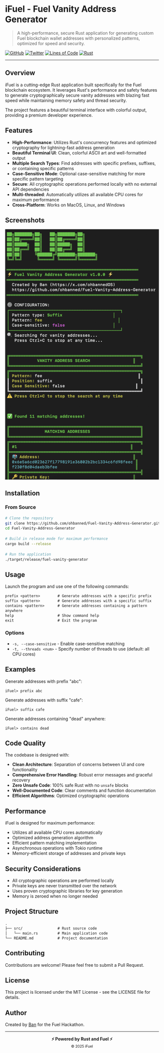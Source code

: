 # iFuel - Fuel Vanity Address Generator

> A high-performance, secure Rust application for generating custom Fuel blockchain wallet addresses with personalized patterns, optimized for speed and security.

[![GitHub](https://img.shields.io/badge/GitHub-Repository-blue?logo=github)](https://github.com/ohbanned/Fuel-Vanity-Address-Generator)
[![Twitter](https://img.shields.io/badge/Twitter-@ohbannedOS-blue?logo=twitter)](https://x.com/ohbannedOS)
[![Lines of Code](https://img.shields.io/badge/Lines%20of%20Code-~1.2k-brightgreen)](#code-quality)
[![Rust](https://img.shields.io/badge/Built%20with-Rust-orange?logo=rust)](https://www.rust-lang.org/)

---

## Overview

iFuel is a cutting-edge Rust application built specifically for the Fuel blockchain ecosystem. It leverages Rust's performance and safety features to generate cryptographically secure vanity addresses with blazing fast speed while maintaining memory safety and thread security.

The project features a beautiful terminal interface with colorful output, providing a premium developer experience.

## Features

- **High-Performance**: Utilizes Rust's concurrency features and optimized cryptography for lightning-fast address generation
- **Beautiful Terminal UI**: Clean, colorful ASCII art and well-formatted output
- **Multiple Search Types**: Find addresses with specific prefixes, suffixes, or containing specific patterns
- **Case-Sensitive Mode**: Optional case-sensitive matching for more specific pattern targeting
- **Secure**: All cryptographic operations performed locally with no external API dependencies
- **Multi-threaded**: Automatically utilizes all available CPU cores for maximum performance
- **Cross-Platform**: Works on MacOS, Linux, and Windows

## Screenshots

![Terminal UI Screenshot](screenshots/terminal-ui.png)

## Installation

### From Source

```bash
# Clone the repository
git clone https://github.com/ohbanned/Fuel-Vanity-Address-Generator.git
cd Fuel-Vanity-Address-Generator

# Build in release mode for maximum performance
cargo build --release

# Run the application
./target/release/fuel-vanity-generator
```

## Usage

Launch the program and use one of the following commands:

```
prefix <pattern>        # Generate addresses with a specific prefix
suffix <pattern>        # Generate addresses with a specific suffix
contains <pattern>      # Generate addresses containing a pattern anywhere
help                    # Show command help
exit                    # Exit the program
```

### Options

- `-s, --case-sensitive` - Enable case-sensitive matching
- `-t, --threads <num>` - Specify number of threads to use (default: all CPU cores)

## Examples

Generate addresses with prefix "abc":
```
iFuel> prefix abc
```

Generate addresses with suffix "cafe":
```
iFuel> suffix cafe
```

Generate addresses containing "dead" anywhere:
```
iFuel> contains dead
```

## Code Quality

The codebase is designed with:

- **Clean Architecture**: Separation of concerns between UI and core functionality
- **Comprehensive Error Handling**: Robust error messages and graceful recovery
- **Zero Unsafe Code**: 100% safe Rust with no `unsafe` blocks
- **Well-Documented Code**: Clear comments and function documentation
- **Efficient Algorithms**: Optimized cryptographic operations

## Performance

iFuel is designed for maximum performance:

- Utilizes all available CPU cores automatically
- Optimized address generation algorithm
- Efficient pattern matching implementation
- Asynchronous operations with Tokio runtime
- Memory-efficient storage of addresses and private keys

## Security Considerations

- All cryptographic operations are performed locally
- Private keys are never transmitted over the network
- Uses proven cryptographic libraries for key generation
- Memory is zeroed when no longer needed

## Project Structure

```
.
├── src/                # Rust source code
│   └── main.rs         # Main application code
└── README.md           # Project documentation
```

## Contributing

Contributions are welcome! Please feel free to submit a Pull Request.

## License

This project is licensed under the MIT License - see the LICENSE file for details.

## Author

Created by [Ban](https://x.com/ohbannedOS) for the Fuel Hackathon.

---

<div align="center">
<strong>⚡ Powered by Rust and Fuel ⚡</strong><br>
<small>© 2025 iFuel</small>
</div>
